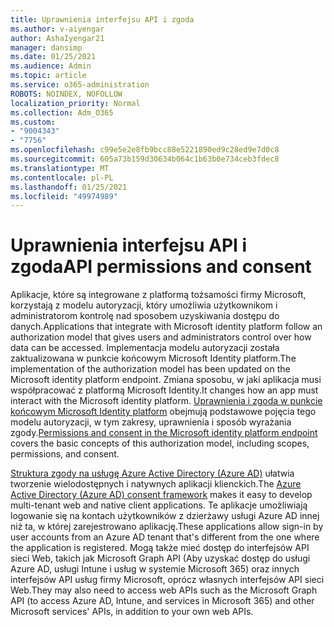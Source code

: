 ```yaml
---
title: Uprawnienia interfejsu API i zgoda
ms.author: v-aiyengar
author: AshaIyengar21
manager: dansimp
ms.date: 01/25/2021
ms.audience: Admin
ms.topic: article
ms.service: o365-administration
ROBOTS: NOINDEX, NOFOLLOW
localization_priority: Normal
ms.collection: Adm_O365
ms.custom:
- "9004343"
- "7756"
ms.openlocfilehash: c99e5e2e8fb9bcc88e5221890ed9c28ed9e7d0c8
ms.sourcegitcommit: 605a73b159d30634b064c1b63b0e734ceb3fdec8
ms.translationtype: MT
ms.contentlocale: pl-PL
ms.lasthandoff: 01/25/2021
ms.locfileid: "49974989"
---
```

# <a name="api-permissions-and-consent"></a><span data-ttu-id="6ad9f-102">Uprawnienia interfejsu API i zgoda</span><span class="sxs-lookup"><span data-stu-id="6ad9f-102">API permissions and consent</span></span>

<span data-ttu-id="6ad9f-103">Aplikacje, które są integrowane z platformą tożsamości firmy Microsoft, korzystają z modelu autoryzacji, który umożliwia użytkownikom i administratorom kontrolę nad sposobem uzyskiwania dostępu do danych.</span><span class="sxs-lookup"><span data-stu-id="6ad9f-103">Applications that integrate with Microsoft identity platform follow an authorization model that gives users and administrators control over how data can be accessed.</span></span> <span data-ttu-id="6ad9f-104">Implementacja modelu autoryzacji została zaktualizowana w punkcie końcowym Microsoft Identity platform.</span><span class="sxs-lookup"><span data-stu-id="6ad9f-104">The implementation of the authorization model has been updated on the Microsoft identity platform endpoint.</span></span> <span data-ttu-id="6ad9f-105">Zmiana sposobu, w jaki aplikacja musi współpracować z platformą Microsoft Identity.</span><span class="sxs-lookup"><span data-stu-id="6ad9f-105">It changes how an app must interact with the Microsoft identity platform.</span></span> <span data-ttu-id="6ad9f-106">[Uprawnienia i zgoda w punkcie końcowym Microsoft Identity platform](https://docs.microsoft.com/azure/active-directory/develop/v2-permissions-and-consent) obejmują podstawowe pojęcia tego modelu autoryzacji, w tym zakresy, uprawnienia i sposób wyrażania zgody.</span><span class="sxs-lookup"><span data-stu-id="6ad9f-106">[Permissions and consent in the Microsoft identity platform endpoint](https://docs.microsoft.com/azure/active-directory/develop/v2-permissions-and-consent) covers the basic concepts of this authorization model, including scopes, permissions, and consent.</span></span>

<span data-ttu-id="6ad9f-107">[Struktura zgody na usługę Azure Active Directory (Azure AD)](https://docs.microsoft.com/azure/active-directory/develop/consent-framework) ułatwia tworzenie wielodostępnych i natywnych aplikacji klienckich.</span><span class="sxs-lookup"><span data-stu-id="6ad9f-107">The [Azure Active Directory (Azure AD) consent framework](https://docs.microsoft.com/azure/active-directory/develop/consent-framework) makes it easy to develop multi-tenant web and native client applications.</span></span> <span data-ttu-id="6ad9f-108">Te aplikacje umożliwiają logowanie się na kontach użytkowników z dzierżawy usługi Azure AD innej niż ta, w której zarejestrowano aplikację.</span><span class="sxs-lookup"><span data-stu-id="6ad9f-108">These applications allow sign-in by user accounts from an Azure AD tenant that's different from the one where the application is registered.</span></span> <span data-ttu-id="6ad9f-109">Mogą także mieć dostęp do interfejsów API sieci Web, takich jak Microsoft Graph API (Aby uzyskać dostęp do usługi Azure AD, usługi Intune i usług w systemie Microsoft 365) oraz innych interfejsów API usług firmy Microsoft, oprócz własnych interfejsów API sieci Web.</span><span class="sxs-lookup"><span data-stu-id="6ad9f-109">They may also need to access web APIs such as the Microsoft Graph API (to access Azure AD, Intune, and services in Microsoft 365) and other Microsoft services' APIs, in addition to your own web APIs.</span></span>

